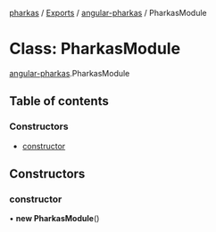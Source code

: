 [pharkas](../README.md) / [Exports](../modules.md) / [angular-pharkas](../modules/angular_pharkas.md) / PharkasModule

# Class: PharkasModule

[angular-pharkas](../modules/angular_pharkas.md).PharkasModule

## Table of contents

### Constructors

- [constructor](angular_pharkas.PharkasModule.md#constructor)

## Constructors

### constructor

• **new PharkasModule**()
